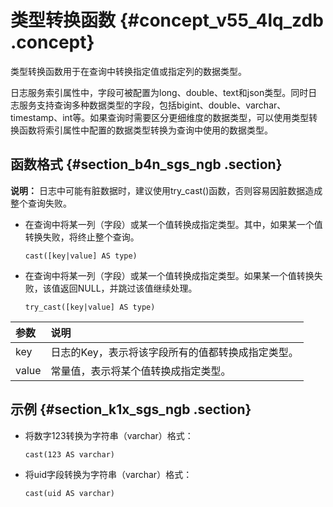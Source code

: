 # 类型转换函数 {#concept_v55_4lq_zdb .concept}

类型转换函数用于在查询中转换指定值或指定列的数据类型。

日志服务索引属性中，字段可被配置为long、double、text和json类型。同时日志服务支持查询多种数据类型的字段，包括bigint、double、varchar、timestamp、int等。如果查询时需要区分更细维度的数据类型，可以使用类型转换函数将索引属性中配置的数据类型转换为查询中使用的数据类型。

## 函数格式 {#section_b4n_sgs_ngb .section}

**说明：** 日志中可能有脏数据时，建议使用try\_cast\(\)函数，否则容易因脏数据造成整个查询失败。

-   在查询中将某一列（字段）或某一个值转换成指定类型。其中，如果某一个值转换失败，将终止整个查询。

    ```
    cast([key|value] AS type)
    ```

-   在查询中将某一列（字段）或某一个值转换成指定类型。如果某一个值转换失败，该值返回NULL，并跳过该值继续处理。

    ```
    try_cast([key|value] AS type)
    ```


|参数|说明|
|:-|:-|
|key|日志的Key，表示将该字段所有的值都转换成指定类型。|
|value|常量值，表示将某个值转换成指定类型。|

## 示例 {#section_k1x_sgs_ngb .section}

-   将数字123转换为字符串（varchar）格式：

    ```
    cast(123 AS varchar)
    ```

-   将uid字段转换为字符串（varchar）格式：

    ```
    cast(uid AS varchar)
    ```


